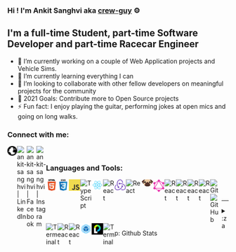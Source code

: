### Hi ! I'm Ankit Sanghvi aka [crew-guy][website] ⚙️

<!--
[![Website](https://img.shields.io/website?label=codeSTACKr.com&style=for-the-badge&url=https%3A%2F%2Fcodestackr.com)](https://codestackr.com)
[![Twitter Follow](https://img.shields.io/twitter/follow/codeSTACKr?color=1DA1F2&logo=twitter&style=for-the-badge)](https://twitter.com/intent/follow?original_referer=https%3A%2F%2Fgithub.com%2FcodeSTACKr&screen_name=codeSTACKr) -->

## I'm a full-time Student, part-time Software Developer and part-time Racecar Engineer

- 🔭 I’m currently working on a couple of Web Application projects and Vehicle Sims.
- 🌱 I’m currently learning everything I can
- 👯 I’m looking to collaborate with other fellow developers on meaningful projects for the community
- 🥅 2021 Goals: Contribute more to Open Source projects
- ⚡ Fun fact: I enjoy playing the guitar, performing jokes at open mics and going on long walks.

<!-- ### Spotify Playing 🎧

[<img src="https://now-playing-codestackr.vercel.app/api/spotify-playing" alt="codeSTACKr Spotify Playing" width="350" />](https://open.spotify.com/user/swyqyimdc12jajde4vpwd2x1b) -->

### Connect with me:

[<img align="left" alt="ankit-sanghvi.com" width="22px" src="https://raw.githubusercontent.com/iconic/open-iconic/master/svg/globe.svg" />][website]
[<img align="left" alt="ankit-sanghvi | LinkedIn" width="22px" src="https://cdn.jsdelivr.net/npm/simple-icons@v3/icons/linkedin.svg" />][linkedin]
[<img align="left" alt="ankit-sanghvi | Facebook" width="22px" src="https://cdn.jsdelivr.net/npm/simple-icons@v3/icons/facebook.svg" />][facebook]
[<img align="left" alt="ankit-sanghvi | Instagram" width="22px" src="https://cdn.jsdelivr.net/npm/simple-icons@v3/icons/instagram.svg" />][instagram]

<br />

### Languages and Tools:
[<img align="left" alt="HTML5" width="26px" src="https://raw.githubusercontent.com/github/explore/80688e429a7d4ef2fca1e82350fe8e3517d3494d/topics/html/html.png" />][webdevplaylist]
[<img align="left" alt="CSS3" width="26px" src="https://raw.githubusercontent.com/github/explore/80688e429a7d4ef2fca1e82350fe8e3517d3494d/topics/css/css.png" />][cssplaylist]
[<img align="left" alt="JavaScript" width="26px" src="https://raw.githubusercontent.com/github/explore/80688e429a7d4ef2fca1e82350fe8e3517d3494d/topics/javascript/javascript.png" />][jsplaylist]
[<img align="left" alt="TypeScript" width="26px" src="https://raw.githubusercontent.com/remojansen/logo.ts/master/ts.jpg" />][webdevplaylist]
[<img align="left" alt="React" width="26px" src="https://raw.githubusercontent.com/github/explore/80688e429a7d4ef2fca1e82350fe8e3517d3494d/topics/react/react.png" />][reactplaylist]
[<img align="left" alt="React" width="26px" src="https://github.com/jalbertsr/logo-badge-images/blob/master/img/rsz_chai.png?raw=true" />][webdevplaylist]
[<img align="left" alt="React" width="26px" src="https://github.com/MarioTerron/logo-images/blob/master/logos/redux.png" />][webdevplaylist]
[<img align="left" alt="React" width="36px" src="https://pbs.twimg.com/profile_images/532662364613525504/GN559Lfb_reasonably_small.png" />][webdevplaylist]
[<img align="left" alt="React" width="26px" src="https://github.com/Iggy-Codes/logo-images/blob/master/logos/pug.png" />][webdevplaylist]
[<img align="left" alt="React" width="26px" src="https://github.com/MarioTerron/logo-images/blob/master/logos/graphql.png" />][webdevplaylist]
[<img align="left" alt="React" width="26px" src="https://github.com/jalbertsr/logo-badge-images/blob/master/img/rsz_postgresql.png?raw=true" />][webdevplaylist]
[<img align="left" alt="React" width="26px" src="https://cdn4.iconfinder.com/data/icons/google-i-o-2016/512/google_firebase-2-128.png" />][webdevplaylist]
[<img align="left" alt="React" width="26px" src="https://github.com/jalbertsr/logo-badge-images/blob/master/img/rsz_heroku.png?raw=true" />][webdevplaylist]
[<img align="left" alt="React" width="26px" src="https://github.com/jalbertsr/logo-badge-images/blob/master/img/rsz_aws.png?raw=true" />][webdevplaylist]
[<img align="left" alt="Git" width="26px" src="https://alligatortek.com/wp-content/uploads/2017/09/image115.png" />][webdevplaylist]
[<img align="left" alt="GitHub" width="26px" src="https://i.imgur.com/VyjCJuz.png" />][webdevplaylist]
[<img align="left" alt="Terminal" width="26px" src="https://github.com/jalbertsr/logo-badge-images/blob/master/img/rsz_python.png?raw=true" />][webdevplaylist]
[<img align="left" alt="React" width="26px" src="https://i.imgur.com/zINUxVf.png" />][webdevplaylist]
[<img align="left" alt="React" width="26px" src="https://i.imgur.com/Ao2P8iG.png" />][webdevplaylist]
[<img align="left" alt="Git" width="26px" src="https://raw.githubusercontent.com/ddmarin94/React-Webpack-Github/master/img/webpack.png" />][webdevplaylist]
[<img align="left" alt="GitHub" width="26px" src="https://github.com/MarioTerron/logo-images/blob/master/logos/passport.png" />][webdevplaylist]
[<img align="left" alt="Terminal" width="26px" src="http://jenkins-ci.org/sites/default/files/jenkins_logo.png" />][webdevplaylist]

<br />
<br />

---

<!-- ### 📺 Latest YouTube Videos

YOUTUBE:START

- [UPDATE: VS Code July 2020 Stable Release | Settings Sync | Browser Debugging](https://www.youtube.com/watch?v=4adVM33GAlA)
- [UPDATE: Next Level GitHub Profile README (NEW) | GitHub Actions | Vercel | Spotify](https://www.youtube.com/watch?v=n6d4KHSKqGk)
- [SPEED RUN: Build a CRUD API with PrestoAPI & MongoDB Atlas in 9 Minutes! Then Airbnb Clone!](https://www.youtube.com/watch?v=6C45qCt41VY)
- [Building BATTLESHIPS Multiplayer Game with Node.js, Express, Socket.io, Heroku | (2/3)](https://www.youtube.com/watch?v=TpAwggQJPUQ)
- [GSAP Typing Animation | Tween & Timeline Basics (2020)](https://www.youtube.com/watch?v=ZT66N5hBiCE)
YOUTUBE:END

➡️ [more videos...](https://youtube.com/codestackr)

---

### 📕 Latest Blog Posts

BLOG-POST-LIST:START

- [Microinteractions: Password Validation Animation](https://dev.to/codestackr/microinteractions-password-validation-animation-5629)
- [Notion + YouTube - A Powerful Combination for Productivity](https://dev.to/codestackr/notion-youtube-a-powerful-combination-for-productivity-1def)
- [Regular Expressions (RegEx) Crash Course](https://dev.to/codestackr/regular-expressions-regex-crash-course-248n)
- [Emmet Part 2 - Advanced](https://dev.to/codestackr/emmet-part-2-advanced-4c65)
- [Deno 1.0 Released! (Easy) REST API Example](https://dev.to/codestackr/deno-1-0-released-easy-rest-api-example-2fbl)
BLOG-POST-LIST:END

➡️ [more blog posts...](https://codestackr.com)

--- -->

<!-- <details>
  <summary>:zap: Recent Github Activity</summary>

START_SECTION:activity
1. 🗣 Commented on [#249](https://github.com//abhisheknaiidu/awesome-github-profile-readme/issues/249) in [abhisheknaiidu/awesome-github-profile-readme](https://github.com//abhisheknaiidu/awesome-github-profile-readme)
2. 🗣 Commented on [#249](https://github.com//abhisheknaiidu/awesome-github-profile-readme/issues/249) in [abhisheknaiidu/awesome-github-profile-readme](https://github.com//abhisheknaiidu/awesome-github-profile-readme)
3. 💪 Opened PR [#249](https://github.com//abhisheknaiidu/awesome-github-profile-readme/pull/249) in [abhisheknaiidu/awesome-github-profile-readme](https://github.com//abhisheknaiidu/awesome-github-profile-readme)
4. ❗️ Closed issue [#9](https://github.com//jamesgeorge007/github-activity-readme/issues/9) in [jamesgeorge007/github-activity-readme](https://github.com//jamesgeorge007/github-activity-readme)
5. 🗣 Commented on [#9](https://github.com//jamesgeorge007/github-activity-readme/issues/9) in [jamesgeorge007/github-activity-readme](https://github.com//jamesgeorge007/github-activity-readme)
END_SECTION:activity

</details> -->

<details>
  <summary>:zap: Github Stats</summary>

  <img align="left" alt="Ankit's Github Stats" src="https://github-readme-stats.vercel.app/api?username=crew-guy&show_icons=true&hide_border=true" />

</details>

[website]: https://ankitsanghvi.netlify.app/

<!-- [twitter]: https://twitter.com/codeSTACKr -->
<!-- [youtube]: https://youtube.com/codeSTACKr -->

<!-- [discord]: https://www.instagram.com/thecrewguy/ -->

[linkedin]: https://in.linkedin.com/public-profile/in/ankit-sanghvi-99237b1a0?challengeId=AQF9nWw0DD02PQAAAXQdXh6Ku-KsRnO6xRE0qXRQYqwz1NO1l8eJ4191691YiDibRkQqi5PjSicXlb80nVcHKbdUwQqEDwpRfg&submissionId=f1efcf57-1d05-2e16-615d-8886c15c7f7d
[facebook]: https://www.facebook.com/ankit.shanghavi
[instagram]: https://www.instagram.com/thecrewguy/
[webdevplaylist]: https://www.youtube.com/playlist?list=PL5Ovqa5beb7B3byzajeJkoOad45gPs9YY
[jsplaylist]: https://www.youtube.com/playlist?list=PL5Ovqa5beb7DB5SUARI6S87rRX184bSLo
[cssplaylist]: https://www.youtube.com/playlist?list=PL5Ovqa5beb7DB5SUARI6S87rRX184bSLo
[reactplaylist]:https://www.youtube.com/playlist?list=PL5Ovqa5beb7DEr3hsrfzOJvqe_ZZokj-J
